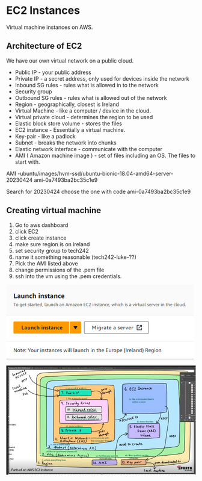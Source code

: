 # EC2 Instances

Virtual machine instances on AWS.

## Architecture of EC2

We have our own virtual network on a public cloud.

 - Public IP - your public address
 - Private IP - a secret address, only used for devices inside the network
 - Inbound SG rules - rules what is allowed in to the network
 - Security group 
 - Outbound SG rules - rules what is allowed out of the network
 - Region - geographically, closest is Ireland
 - Virtual Machine - like a computer / device in the cloud.
 - Virtual private cloud - determines the region to be used
 - Elastic block store volume - stores the files
 - EC2 instance - Essentially a virtual machine.
 - Key-pair - like a padlock
 - Subnet - breaks the network into chunks
 - Elastic network interface - communicate with the computer
 - AMI ( Amazon machine image ) - set of files including an OS. The files to start with.

AMI -ubuntu/images/hvm-ssd/ubuntu-bionic-18.04-amd64-server-20230424 ami-0a7493ba2bc35c1e9

Search for 20230424 choose the one with code ami-0a7493ba2bc35c1e9

## Creating virtual machine

1. Go to aws dashboard
2. click EC2
3. click create instance
4. make sure region is on ireland
5. set security group to tech242
6. name it something reasonable (tech242-luke-??)
7. Pick the AMI listed above
8. change permissions of the .pem file
9. ssh into the vm using the .pem credentials.

![Alt text](screenshots/launch.png)
<br>

![Alt text](screenshots/EC2Diagram.jpg)
